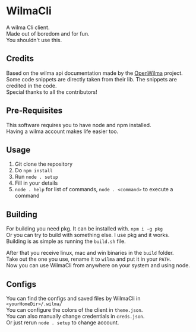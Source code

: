 # WilmaCli

A wilma Cli client. <br>
Made out of boredom and for fun. <br> 
You shouldn't use this.

## Credits

Based on the wilma api documentation made by the [OpenWilma](https://github.com/OpenWilma) project. <br>
Some code snippets are directly taken from their lib. The snippets are credited in the code. <br>
Special thanks to all the contributors!

## Pre-Requisites

This software requires you to have node and npm installed. <br>
Having a wilma account makes life easier too. <br>

## Usage

1. Git clone the repository
2. Do `npm install`
3. Run `node . setup`
4. Fill in your details
5. `node . help` for list of commands, `node . <command>` to execute a command

## Building
For building you need pkg. It can be installed with. `npm i -g pkg` <br>
Or you can try to build with something else. I use pkg and it works. <br>
Building is as simple as running the `build.sh` file.

After that you receive linux, mac and win binaries in the `build` folder. <br>
Take out the one you use, rename it to `wilma` and put it in your `PATH`. <br>
Now you can use WilmaCli from anywhere on your system and using node.

## Configs

You can find the configs and saved files by WilmaCli in `<yourHomeDir>/.wilma/` <br>
You can configure the colors of the client in `theme.json`. <br>
You can also manually change credentials in `creds.json`. <br>
Or just rerun `node . setup` to change account.